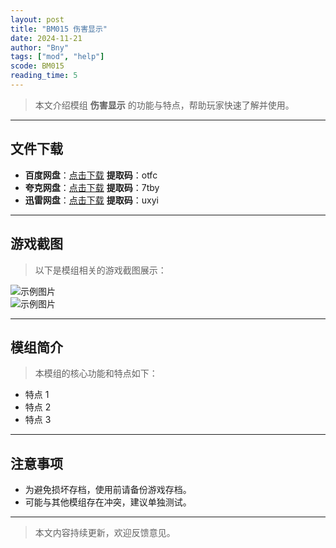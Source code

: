 ```yaml
---
layout: post
title: "BM015 伤害显示"
date: 2024-11-21
author: "Bny"
tags: ["mod", "help"]
scode: BM015
reading_time: 5
---
```


> 本文介绍模组 **伤害显示** 的功能与特点，帮助玩家快速了解并使用。

---





## 文件下载
- **百度网盘**：[点击下载](https://pan.baidu.com/s/1-92nX0WV4RfXgDB-17vVRQ?pwd=otfc)  **提取码**：otfc  
- **夸克网盘**：[点击下载](https://pan.quark.cn/s/2ccc6a21a216?pwd=7tby)  **提取码**：7tby  
- **迅雷网盘**：[点击下载](https://pan.xunlei.com/s/VOCCbZspwSKMxXDUOvjC-UraA1?pwd=uxyi)  **提取码**：uxyi  

---

## 游戏截图
> 以下是模组相关的游戏截图展示：

![示例图片](https://example.com/screenshot1.jpg)  
![示例图片](https://example.com/screenshot2.jpg)

---

## 模组简介
> 本模组的核心功能和特点如下：
- 特点 1
- 特点 2
- 特点 3

---

## 注意事项
- 为避免损坏存档，使用前请备份游戏存档。
- 可能与其他模组存在冲突，建议单独测试。

---

> 本文内容持续更新，欢迎反馈意见。
